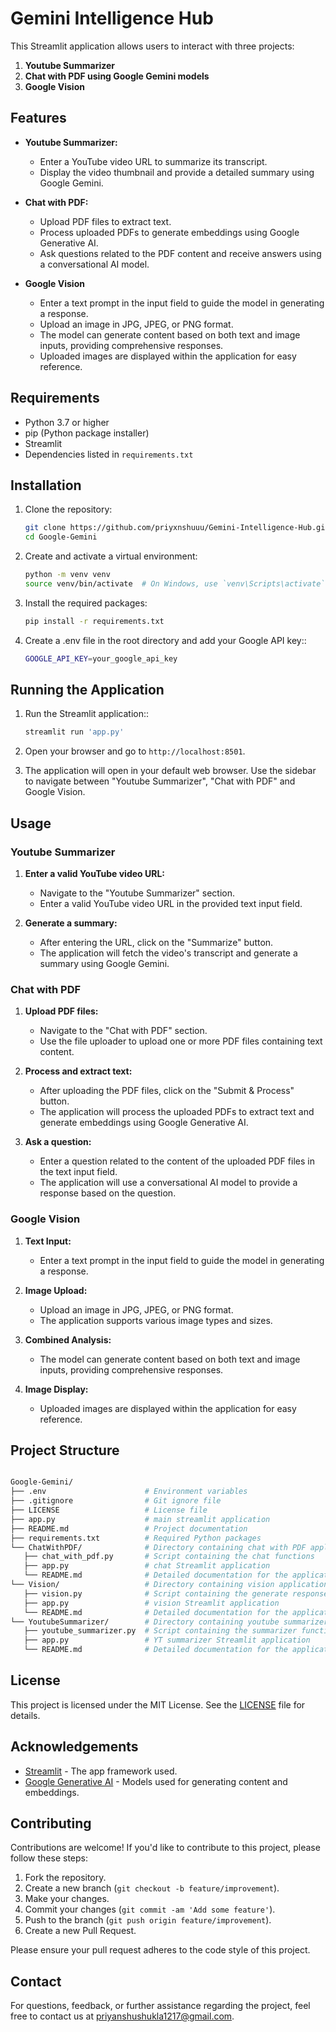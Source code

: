 # Gemini Intelligence Hub

This Streamlit application allows users to interact with three projects:

1. **Youtube Summarizer**
2. **Chat with PDF using Google Gemini models**
3. **Google Vision**


## Features

- **Youtube Summarizer:**
  - Enter a YouTube video URL to summarize its transcript.
  - Display the video thumbnail and provide a detailed summary using Google Gemini.

- **Chat with PDF:**
  - Upload PDF files to extract text.
  - Process uploaded PDFs to generate embeddings using Google Generative AI.
  - Ask questions related to the PDF content and receive answers using a conversational AI model.

- **Google Vision**
  - Enter a text prompt in the input field to guide the model in generating a response.
  - Upload an image in JPG, JPEG, or PNG format.
  - The model can generate content based on both text and image inputs, providing comprehensive responses.
  - Uploaded images are displayed within the application for easy reference.

## Requirements

- Python 3.7 or higher
- pip (Python package installer)
- Streamlit
- Dependencies listed in `requirements.txt`

## Installation

1. Clone the repository:
   ```bash
   git clone https://github.com/priyxnshuuu/Gemini-Intelligence-Hub.git
   cd Google-Gemini

2. Create and activate a virtual environment:
   ```bash
   python -m venv venv
   source venv/bin/activate  # On Windows, use `venv\Scripts\activate`

3. Install the required packages:
   ```bash
   pip install -r requirements.txt

4. Create a .env file in the root directory and add your Google API key::
   ```bash
   GOOGLE_API_KEY=your_google_api_key

## Running the Application

1. Run the Streamlit application::
   ```bash
   streamlit run 'app.py'

2. Open your browser and go to `http://localhost:8501`.

3. The application will open in your default web browser. Use the sidebar to navigate between "Youtube Summarizer", "Chat with PDF" and Google Vision.

## Usage

### Youtube Summarizer

1. **Enter a valid YouTube video URL:**
   - Navigate to the "Youtube Summarizer" section.
   - Enter a valid YouTube video URL in the provided text input field.

2. **Generate a summary:**
   - After entering the URL, click on the "Summarize" button.
   - The application will fetch the video's transcript and generate a summary using Google Gemini.

### Chat with PDF

1. **Upload PDF files:**
   - Navigate to the "Chat with PDF" section.
   - Use the file uploader to upload one or more PDF files containing text content.

2. **Process and extract text:**
   - After uploading the PDF files, click on the "Submit & Process" button.
   - The application will process the uploaded PDFs to extract text and generate embeddings using Google Generative AI.

3. **Ask a question:**
   - Enter a question related to the content of the uploaded PDF files in the text input field.
   - The application will use a conversational AI model to provide a response based on the question.

### Google Vision

1. **Text Input:**
   - Enter a text prompt in the input field to guide the model in generating a response.

2. **Image Upload:**
   - Upload an image in JPG, JPEG, or PNG format.
   - The application supports various image types and sizes.

3. **Combined Analysis:**
   - The model can generate content based on both text and image inputs, providing comprehensive responses.

4. **Image Display:**
   - Uploaded images are displayed within the application for easy reference.



## Project Structure

   ```bash

   Google-Gemini/
   ├── .env                      # Environment variables
   ├── .gitignore                # Git ignore file
   ├── LICENSE                   # License file
   ├── app.py                    # main streamlit application
   ├── README.md                 # Project documentation
   ├── requirements.txt          # Required Python packages
   └── ChatWithPDF/              # Directory containing chat with PDF application
      ├── chat_with_pdf.py       # Script containing the chat functions
      ├── app.py                 # chat Streamlit application
      └── README.md              # Detailed documentation for the application
   └── Vision/                   # Directory containing vision application
      ├── vision.py              # Script containing the generate response functions
      ├── app.py                 # vision Streamlit application
      └── README.md              # Detailed documentation for the application
   └── YoutubeSummarizer/        # Directory containing youtube summarizer application
      ├── youtube_summarizer.py  # Script containing the summarizer functions
      ├── app.py                 # YT summarizer Streamlit application
      └── README.md              # Detailed documentation for the application
```
## License

This project is licensed under the MIT License. See the [LICENSE](LICENSE) file for details.

## Acknowledgements

- [Streamlit](https://streamlit.io/) - The app framework used.
- [Google Generative AI](https://ai.google/discover/generativeai/) - Models used for generating content and embeddings.

## Contributing

Contributions are welcome! If you'd like to contribute to this project, please follow these steps:

1. Fork the repository.
2. Create a new branch (`git checkout -b feature/improvement`).
3. Make your changes.
4. Commit your changes (`git commit -am 'Add some feature'`).
5. Push to the branch (`git push origin feature/improvement`).
6. Create a new Pull Request.

Please ensure your pull request adheres to the code style of this project.

## Contact

For questions, feedback, or further assistance regarding the project, feel free to contact us at [priyanshushukla1217@gmail.com](mailto:priyanshushukla1217@gmail.com).
